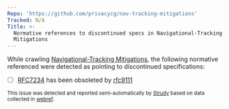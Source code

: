 ```yaml
---
Repo: 'https://github.com/privacycg/nav-tracking-mitigations'
Tracked: N/A
Title: >-
  Normative references to discontinued specs in Navigational-Tracking
  Mitigations
---
```


While crawling [Navigational-Tracking Mitigations](https://privacycg.github.io/nav-tracking-mitigations/), the following normative referenced were detected as pointing to discontinued specifications:
* [ ] [RFC7234](https://httpwg.org/specs/rfc7234.html) has been obsoleted by [rfc9111](https://httpwg.org/specs/rfc9111.html)

<sub>This issue was detected and reported semi-automatically by [Strudy](https://github.com/w3c/strudy/) based on data collected in [webref](https://github.com/w3c/webref/).</sub>
